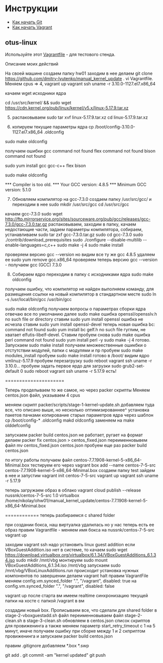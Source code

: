# Инструкции

* [Как начать Git](git_quick_start.md)
* [Как начать Vagrant](vagrant_quick_start.md)

## otus-linux

Используйте этот [Vagrantfile](Vagrantfile) - для тестового стенда.


Описание моих действий

На своей машине создаем папку hw01 заходим в нее
делаем git clone  https://github.com/dmitry-lyutenko/manual_kernel_update .
vi Vagrantfile. Меняем cpus => 4,
vagrant up
vagrant ssh
uname -r 
  3.10.0-1127.el7.x86_64

качаем wget исходники ядра

cd /usr/src/kernel/ && sudo wget https://cdn.kernel.org/pub/linux/kernel/v5.x/linux-5.17.9.tar.xz


5. распаковываем 
sudo tar xvf linux-5.17.9.tar.xz
cd linux-5.17.9.tar.xz

6. копируем текущие параметры ядра
cp /boot/config-3.10.0-1127.el7.x86_64 .oldconfig

sudo make oldconfig

получаем ошибки gcc command not found
flex command not found
bison command not found

sudo yum install gcc gcc-c++ flex bison

sudo make oldconfig

*** Compiler is too old.
***   Your GCC version:    4.8.5
***   Minimum GCC version: 5.1.0

7. Обновляем компилятор на gcc-7.3.0
создаем папку /usr/src/gcc/ и переходим в нее
sudo mkdir /usr/src/gcc
cd /usr/src/gcc

качаем gcc-7.3.0
sudo wget http://ftp.mirrorservice.org/sites/sourceware.org/pub/gcc/releases/gcc-7.3.0/gcc-7.3.0.tar.gz
распаковываем, заходим в папку, качаем недостающие части, задаем параметры компилятора, собираем, устанавливаем
sudo tar zxf gcc-7.3.0.tar.gz
sudo cd gcc-7.3.0
sudo ./contrib/download_prerequisites
sudo ./configure --disable-multilib --enable-languages=c,c++
sudo make -j 4
sudo make install

проверяем версию
gcc --version
но видим все ту же gcc 4.8.5
удаляем ее sudo yum remove gcc.x86_64
проверяем теперь версию
gcc --version - получаем gcc (GCC) 7.3.0

8. Собираем ядро
переходим в папку с исходниками ядра
sudo make oldconfig

получаем ошибку, что компилятор не найден
выполняем команду, для размещения ссылки на новый компилятор в стандартном месте
sudo ln -s /usr/local/bin/gcc /usr/bin/gcc

sudo make oldconfig
получаем вопросы о параметрах сборки ядра
отвечаю все по умолчанию
далее sudo make
ошибка openssl/opensslv.h no such file or directory
ставим sudo yum install openssl
ошибка не исчезла
ставим sudo yum install openssl-devel
теперь новая ошибка bc: command not found
sudo yum install bc
gelf.h no such file
гуглим, не хватает elfutis-libelf-devel. Ставим
пробуем снова sudo make
ошибка perl command not found
sudo yum install perl -y
sudo make -j 4
готово. Запускаем sudo make install
получаем множеественные ошикбки о отстутствии модулей, папки с модулями и пр
пробуем 
sudo make modules_install
пробуем sudo make install
готово
в /boot/ видим ядро vmlinuz-5.17.9
пробуем перезагрузку sudo reboot
vagrant ssh
uname -r 
3.10.0...
пробуем задать первое ярдо для загрузки
sudo grub2-set-default 0
sudo reboot
vagrant ssh
uname -r
5.17.9 есть!

=====================

Теперь проделываем то же самое, но через packer скрипты
Меняем centos.json файл, указываем 4 cpus

меняем скрипт packer/scripts/stage-1-kernel-update.sh
добавляем туда все, что описано выше, но несколько оптимизированнее^
установка пакетов пачками
копирование старых параметров ядра через шаблон 
cp /boot/config-* .oldconfig
makd oldconfig заменяем на make olddefconfig



запускаем 
packer build centos.json
не работает, ругает на формат
делаем packer fix centos.json > centos_fixed.json
переименновывем файл
mv centos_fixed.json centos.json
пробуем еще раз
packer build centos.json

по итогу работы получаем файл centos-7.7.1908-kernel-5-x86_64-Minimal.box
тестируем его через
vagrant box add --name centos-7-5-src centos-7.7.1908-kernel-5-x86_64-Minimal.box
создаем папку test
зайдем в нее и запустим vagrant init centos-7-5-src
vagrant up
vagrant ssh
uname -r
5.17.9

теперь загружаем образ в облако
vagrant cloud publish --release nussnk/centos-7-5-src 1.0 virtualbox /home/nikolay/ohw01/manual_kernel_update/centos-7.7.1908-kernel-5-x86_64-Minimal.box

============
теперь разбираемся с shared folder

при создании бокса, наш виртуалка удалилась
но у нас теперь есть ее образ
правим Vagrantfile - меняем имя бокса на nussnk/centos-7-5-src
vagrant up

заходим
vagrant ssh
надо установить linux guest addition
если VBoxGuestAddition.iso нет в системе, то качаем 
sudo wget https://download.virtualbox.org/virtualbox/6.1.34/VBoxGuestAdditions_6.1.34.iso
sudo mkdir /mnt/vbg
монтируем sudo mount VBoxGuestAdditions_6.1.34.iso /mnt/vbg
запускаем sudo /mnt/vbg/VBoxLinuxAdditions.run
происходит установка нужных компонентов
по завершении делаем vagrant halt
правим VagrantFile
меняем 
 config.vm.synced_folder ".", "/vagrant", disabled: true
на 
 config.vm.synced_folder ".", "/vagrant", disabled: false

vagrant up
после старта вм имеем realtime синхронизацию текущей папки на хосте с папкой /vagrant в вм

создадим новый box. Прописываем все, что сделали для shared folder в stage-2-vboxguestadd.sh файл
переименновываем файл stage-2-clean.sh в stage-3-clean.sh
обновляем в centos.json список скриптов для провиженинга
а также меняем параметр start_retry_timeout с 1 на 5 минут, иначе получаем ошибку при сборке между 1 и 2 скприптом провиженинга
и запускаем packer build centos.json





правим .gitignore
добавляем *.box
*.swp

git add .
git commit -am "kernel updated"
git push

